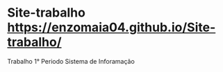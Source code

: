 # Site-trabalho https://enzomaia04.github.io/Site-trabalho/
Trabalho 1° Periodo Sistema de Inforamação
